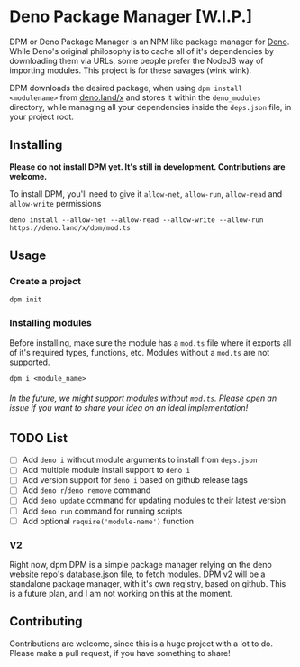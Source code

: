 # Deno Package Manager [W.I.P.]
DPM or Deno Package Manager is an NPM like package manager for [Deno](https://deno.land). While Deno's original philosophy is to cache all of it's dependencies by downloading them via URLs, some people prefer the NodeJS way of importing modules. This project is for these savages (wink wink).

DPM downloads the desired package, when using `dpm install <modulename>` from [deno.land/x](https://deno.land/x) and stores it within the `deno_modules` directory, while managing all your dependencies inside the `deps.json` file, in your project root.

## Installing
**Please do not install DPM yet. It's still in development. Contributions are welcome.**

To install DPM, you'll need to give it `allow-net`, `allow-run`, `allow-read` and `allow-write` permissions
```shell script
deno install --allow-net --allow-read --allow-write --allow-run https://deno.land/x/dpm/mod.ts
```

## Usage
### Create a project
```ts
dpm init
```
### Installing modules
Before installing, make sure the module has a `mod.ts` file where it exports all of it's required types, functions, etc. Modules without a `mod.ts` are not supported.

```shell script
dpm i <module_name>
```

###### In the future, we might support modules without `mod.ts`. Please open an issue if you want to share your idea on an ideal implementation!

## TODO List
- [ ] Add `deno i` without module arguments to install from `deps.json`
- [ ] Add multiple module install support to `deno i`
- [ ] Add version support for `deno i` based on github release tags
- [ ] Add `deno r`/`deno remove` command
- [ ] Add `deno update` command for updating modules to their latest version
- [ ] Add `deno run` command for running scripts
- [ ] Add optional `require('module-name')` function

### V2
Right now, dpm DPM is a simple package manager relying on the deno website repo's database.json file, to fetch modules. DPM v2 will be a standalone package manager, with it's own registry, based on github. This is a future plan, and I am not working on this at the moment.

## Contributing
Contributions are welcome, since this is a huge project with a lot to do. Please make a pull request, if you have something to share!